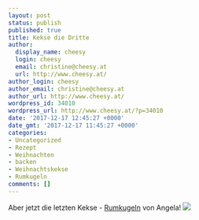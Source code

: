 ```yaml
---
layout: post
status: publish
published: true
title: Kekse die Dritte
author:
  display_name: cheesy
  login: cheesy
  email: christine@cheesy.at
  url: http://www.cheesy.at/
author_login: cheesy
author_email: christine@cheesy.at
author_url: http://www.cheesy.at/
wordpress_id: 34010
wordpress_url: http://www.cheesy.at/?p=34010
date: '2017-12-17 12:45:27 +0000'
date_gmt: '2017-12-17 11:45:27 +0000'
categories:
- Uncategorized
- Rezept
- Weihnachten
- backen
- Weihnachtskekse
- Rumkugeln
comments: []
---
```

Aber jetzt die letzten Kekse - [Rumkugeln](http://www.cheesy.at/rezepte/baeckereien/weihnachtskekse/rumkugeln/) von Angela!
[![](http://www.cheesy.at/wp-content/uploads/DSC_0719.jpg)](http://www.cheesy.at/rezepte/baeckereien/weihnachtskekse/rumkugeln/)
